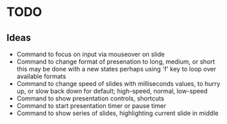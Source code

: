 # TODO

## Ideas

* Command to focus on input via mouseover on slide
* Command to change format of presenation to long, medium, or short
  this may be done with a new states perhaps using 'f' key to loop
  over available formats
* Command to change speed of slides with milliseconds values, to 
  hurry up, or slow back down for default; high-speed, normal, low-speed
* Command to show presentation controls, shortcuts
* Command to start presentation timer or pause timer
* Command to show series of slides, highlighting current slide in middle
